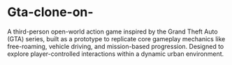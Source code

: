 # Gta-clone-on-
A third-person open-world action game inspired by the Grand Theft Auto (GTA) series, built as a prototype to replicate core gameplay mechanics like free-roaming, vehicle driving, and mission-based progression. Designed to explore player-controlled interactions within a dynamic urban environment.
